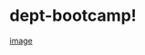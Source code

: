 # dept-bootcamp!
[image](https://user-images.githubusercontent.com/56204011/173669051-97d102b0-9d82-4432-9dc2-46b6f10c61c2.png)
